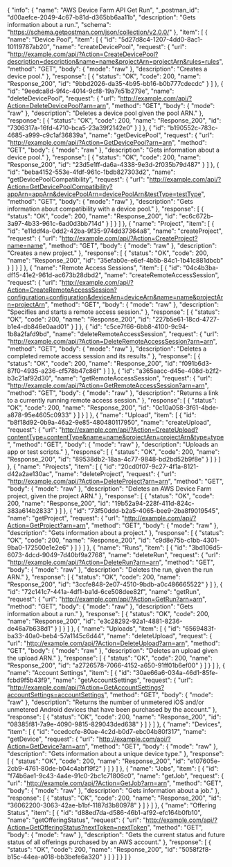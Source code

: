 {
  "info": {
    "name": "AWS Device Farm API Get Run",
    "_postman_id": "d00aefce-2049-4c67-b81d-d365bb6aa11b",
    "description": "Gets information about a run.",
    "schema": "https://schema.getpostman.com/json/collection/v2.0.0/"
  },
  "item": [
    {
      "name": "Device Pool",
      "item": [
        {
          "id": "5d27d8c4-1207-4dd0-8ac1-10119787ab20",
          "name": "createDevicePool",
          "request": {
            "url": "http://example.com/api/?Action=CreateDevicePool?description=description&name=name&projectArn=projectArn&rules=rules",
            "method": "GET",
            "body": {
              "mode": "raw"
            },
            "description": "Creates a device pool."
          },
          "response": [
            {
              "status": "OK",
              "code": 200,
              "name": "Response_200",
              "id": "9bbd2026-da35-4b95-bb16-b0b777cdecdc"
            }
          ]
        },
        {
          "id": "9eedca8d-9f4c-4014-9cf8-19a7e51b279e",
          "name": "deleteDevicePool",
          "request": {
            "url": "http://example.com/api/?Action=DeleteDevicePool?arn=arn",
            "method": "GET",
            "body": {
              "mode": "raw"
            },
            "description": "Deletes a device pool given the pool ARN."
          },
          "response": [
            {
              "status": "OK",
              "code": 200,
              "name": "Response_200",
              "id": "7306317a-16fd-4710-bca5-23a39f2142e0"
            }
          ]
        },
        {
          "id": "b190552c-783c-4685-a999-c9c1af36839a",
          "name": "getDevicePool",
          "request": {
            "url": "http://example.com/api/?Action=GetDevicePool?arn=arn",
            "method": "GET",
            "body": {
              "mode": "raw"
            },
            "description": "Gets information about a device pool."
          },
          "response": [
            {
              "status": "OK",
              "code": 200,
              "name": "Response_200",
              "id": "23d5e1ff-da6a-4338-9e3d-2f035b79d487"
            }
          ]
        },
        {
          "id": "beba4152-553e-4fdf-961c-1bdb827303d2",
          "name": "getDevicePoolCompatibility",
          "request": {
            "url": "http://example.com/api/?Action=GetDevicePoolCompatibility?appArn=appArn&devicePoolArn=devicePoolArn&testType=testType",
            "method": "GET",
            "body": {
              "mode": "raw"
            },
            "description": "Gets information about compatibility with a device pool."
          },
          "response": [
            {
              "status": "OK",
              "code": 200,
              "name": "Response_200",
              "id": "ec6c672b-3a97-4b33-961c-6ad0d3bb714d"
            }
          ]
        }
      ]
    },
    {
      "name": "Project",
      "item": [
        {
          "id": "e11ddf4a-0dd2-42ba-9f35-974dd37364a8",
          "name": "createProject",
          "request": {
            "url": "http://example.com/api/?Action=CreateProject?name=name",
            "method": "GET",
            "body": {
              "mode": "raw"
            },
            "description": "Creates a new project."
          },
          "response": [
            {
              "status": "OK",
              "code": 200,
              "name": "Response_200",
              "id": "35efab0e-e6ef-4b5b-84c1-1b41c881dbcb"
            }
          ]
        }
      ]
    },
    {
      "name": "Remote Access Sessions",
      "item": [
        {
          "id": "04c4b3ba-df15-41e2-961d-ac673b28dbd2",
          "name": "createRemoteAccessSession",
          "request": {
            "url": "http://example.com/api/?Action=CreateRemoteAccessSession?configuration=configuration&deviceArn=deviceArn&name=name&projectArn=projectArn",
            "method": "GET",
            "body": {
              "mode": "raw"
            },
            "description": "Specifies and starts a remote access session."
          },
          "response": [
            {
              "status": "OK",
              "code": 200,
              "name": "Response_200",
              "id": "227b5e61-18cd-4727-b1e4-db846e0aad01"
            }
          ]
        },
        {
          "id": "c5ce7f66-6bb8-4100-9c94-1b8a2fafd9bd",
          "name": "deleteRemoteAccessSession",
          "request": {
            "url": "http://example.com/api/?Action=DeleteRemoteAccessSession?arn=arn",
            "method": "GET",
            "body": {
              "mode": "raw"
            },
            "description": "Deletes a completed remote access session and its results."
          },
          "response": [
            {
              "status": "OK",
              "code": 200,
              "name": "Response_200",
              "id": "f091b6d3-87f0-4935-a236-cf578b47c86f"
            }
          ]
        },
        {
          "id": "a365aacc-d45e-408d-b2f2-b3c21af92d30",
          "name": "getRemoteAccessSession",
          "request": {
            "url": "http://example.com/api/?Action=GetRemoteAccessSession?arn=arn",
            "method": "GET",
            "body": {
              "mode": "raw"
            },
            "description": "Returns a link to a currently running remote access session."
          },
          "response": [
            {
              "status": "OK",
              "code": 200,
              "name": "Response_200",
              "id": "0c10a058-3f61-4bde-a878-95e4605c0933"
            }
          ]
        }
      ]
    },
    {
      "name": "Upload",
      "item": [
        {
          "id": "b8f18d92-0b9a-46a2-9e85-480480117950",
          "name": "createUpload",
          "request": {
            "url": "http://example.com/api/?Action=CreateUpload?contentType=contentType&name=name&projectArn=projectArn&type=type",
            "method": "GET",
            "body": {
              "mode": "raw"
            },
            "description": "Uploads an app or test scripts."
          },
          "response": [
            {
              "status": "OK",
              "code": 200,
              "name": "Response_200",
              "id": "89538db2-18aa-4c77-9848-bd2bd52b9f8e"
            }
          ]
        }
      ]
    },
    {
      "name": "Projects",
      "item": [
        {
          "id": "20cd0f07-9c27-4f1a-8121-d42a2ae130ac",
          "name": "deleteProject",
          "request": {
            "url": "http://example.com/api/?Action=DeleteProject?arn=arn",
            "method": "GET",
            "body": {
              "mode": "raw"
            },
            "description": "Deletes an AWS Device Farm project, given the project ARN."
          },
          "response": [
            {
              "status": "OK",
              "code": 200,
              "name": "Response_200",
              "id": "19b52a94-228f-411d-824c-383a614b2833"
            }
          ]
        },
        {
          "id": "73f50ddd-b2a5-4065-bee9-2ba8f9019545",
          "name": "getProject",
          "request": {
            "url": "http://example.com/api/?Action=GetProject?arn=arn",
            "method": "GET",
            "body": {
              "mode": "raw"
            },
            "description": "Gets information about a project."
          },
          "response": [
            {
              "status": "OK",
              "code": 200,
              "name": "Response_200",
              "id": "c9d8e75b-c1bb-4301-9ba0-172500e1e2e6"
            }
          ]
        }
      ]
    },
    {
      "name": "Runs",
      "item": [
        {
          "id": "3bd106d5-6073-4dcd-9049-7d40bf9a2768",
          "name": "deleteRun",
          "request": {
            "url": "http://example.com/api/?Action=DeleteRun?arn=arn",
            "method": "GET",
            "body": {
              "mode": "raw"
            },
            "description": "Deletes the run, given the run ARN."
          },
          "response": [
            {
              "status": "OK",
              "code": 200,
              "name": "Response_200",
              "id": "3ccfe848-2e07-4510-9bdb-a0c486665522"
            }
          ]
        },
        {
          "id": "72c141c7-441a-4df1-ba1d-6ce508dee82f",
          "name": "getRun",
          "request": {
            "url": "http://example.com/api/?Action=GetRun?arn=arn",
            "method": "GET",
            "body": {
              "mode": "raw"
            },
            "description": "Gets information about a run."
          },
          "response": [
            {
              "status": "OK",
              "code": 200,
              "name": "Response_200",
              "id": "e3c28292-92a1-4881-8236-de46a7b638d1"
            }
          ]
        }
      ]
    },
    {
      "name": "Uploads",
      "item": [
        {
          "id": "6569483f-ba33-40a0-beb4-57a1145c6d44",
          "name": "deleteUpload",
          "request": {
            "url": "http://example.com/api/?Action=DeleteUpload?arn=arn",
            "method": "GET",
            "body": {
              "mode": "raw"
            },
            "description": "Deletes an upload given the upload ARN."
          },
          "response": [
            {
              "status": "OK",
              "code": 200,
              "name": "Response_200",
              "id": "a2726578-7066-4152-a650-91ff01b6ef00"
            }
          ]
        }
      ]
    },
    {
      "name": "Account Settings",
      "item": [
        {
          "id": "30ae66a6-034a-46d1-85fe-fcbd9f5b43f9",
          "name": "getAccountSettings",
          "request": {
            "url": "http://example.com/api/?Action=GetAccountSettings?accountSettings=accountSettings",
            "method": "GET",
            "body": {
              "mode": "raw"
            },
            "description": "Returns the number of unmetered iOS and/or unmetered Android devices that have been purchased by the account."
          },
          "response": [
            {
              "status": "OK",
              "code": 200,
              "name": "Response_200",
              "id": "08385f81-7a9e-4090-9815-829043ded638"
            }
          ]
        }
      ]
    },
    {
      "name": "Devices",
      "item": [
        {
          "id": "ccedccfe-80ae-4c2d-b0d7-ebc04b80f317",
          "name": "getDevice",
          "request": {
            "url": "http://example.com/api/?Action=GetDevice?arn=arn",
            "method": "GET",
            "body": {
              "mode": "raw"
            },
            "description": "Gets information about a unique device type."
          },
          "response": [
            {
              "status": "OK",
              "code": 200,
              "name": "Response_200",
              "id": "e107605e-2cb9-4761-80de-b04c4abf19f2"
            }
          ]
        }
      ]
    },
    {
      "name": "Jobs",
      "item": [
        {
          "id": "f74b6ae1-9c43-4a4e-91c0-2bc1c71806c0",
          "name": "getJob",
          "request": {
            "url": "http://example.com/api/?Action=GetJob?arn=arn",
            "method": "GET",
            "body": {
              "mode": "raw"
            },
            "description": "Gets information about a job."
          },
          "response": [
            {
              "status": "OK",
              "code": 200,
              "name": "Response_200",
              "id": "36062200-3063-42ae-b1bf-1187d3b80978"
            }
          ]
        }
      ]
    },
    {
      "name": "Offering Status",
      "item": [
        {
          "id": "d88ed7da-d586-46b1-af92-efc164b0fb10",
          "name": "getOfferingStatus",
          "request": {
            "url": "http://example.com/api/?Action=GetOfferingStatus?nextToken=nextToken",
            "method": "GET",
            "body": {
              "mode": "raw"
            },
            "description": "Gets the current status and future status of all offerings purchased by an AWS account."
          },
          "response": [
            {
              "status": "OK",
              "code": 200,
              "name": "Response_200",
              "id": "5058f2f8-b15c-44ea-a018-bb3befe6a320"
            }
          ]
        }
      ]
    }
  ]
}